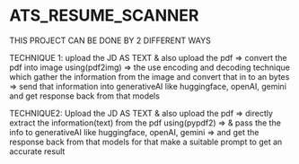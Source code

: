 # ATS_RESUME_SCANNER


THIS PROJECT CAN BE DONE BY 2 DIFFERENT WAYS

TECHNIQUE 1: 
upload the JD AS TEXT & also upload the pdf => convert the pdf into image using(pdf2img) => the use encoding and decoding technique 
which gather the information from the image and convert that in to an bytes => send that information into generativeAI like huggingface, 
openAI, gemini and get response back from that models

TECHNIQUE2:
Upload the JD AS TEXT & also upload the pdf  => directly extract the information(text) from the pdf using(pypdf2) => & pass the the 
info to generativeAI like huggingface, openAI, gemini  => and get the response back from that models for that make a suitable prompt
to get an accurate result
